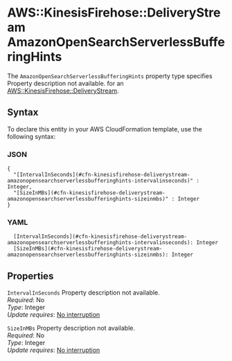 # AWS::KinesisFirehose::DeliveryStream AmazonOpenSearchServerlessBufferingHints<a name="aws-properties-kinesisfirehose-deliverystream-amazonopensearchserverlessbufferinghints"></a>

<a name="aws-properties-kinesisfirehose-deliverystream-amazonopensearchserverlessbufferinghints-description"></a>The `AmazonOpenSearchServerlessBufferingHints` property type specifies Property description not available\. for an [AWS::KinesisFirehose::DeliveryStream](aws-resource-kinesisfirehose-deliverystream.md)\.

## Syntax<a name="aws-properties-kinesisfirehose-deliverystream-amazonopensearchserverlessbufferinghints-syntax"></a>

To declare this entity in your AWS CloudFormation template, use the following syntax:

### JSON<a name="aws-properties-kinesisfirehose-deliverystream-amazonopensearchserverlessbufferinghints-syntax.json"></a>

```
{
  "[IntervalInSeconds](#cfn-kinesisfirehose-deliverystream-amazonopensearchserverlessbufferinghints-intervalinseconds)" : Integer,
  "[SizeInMBs](#cfn-kinesisfirehose-deliverystream-amazonopensearchserverlessbufferinghints-sizeinmbs)" : Integer
}
```

### YAML<a name="aws-properties-kinesisfirehose-deliverystream-amazonopensearchserverlessbufferinghints-syntax.yaml"></a>

```
  [IntervalInSeconds](#cfn-kinesisfirehose-deliverystream-amazonopensearchserverlessbufferinghints-intervalinseconds): Integer
  [SizeInMBs](#cfn-kinesisfirehose-deliverystream-amazonopensearchserverlessbufferinghints-sizeinmbs): Integer
```

## Properties<a name="aws-properties-kinesisfirehose-deliverystream-amazonopensearchserverlessbufferinghints-properties"></a>

`IntervalInSeconds`  <a name="cfn-kinesisfirehose-deliverystream-amazonopensearchserverlessbufferinghints-intervalinseconds"></a>
Property description not available\.  
*Required*: No  
*Type*: Integer  
*Update requires*: [No interruption](https://docs.aws.amazon.com/AWSCloudFormation/latest/UserGuide/using-cfn-updating-stacks-update-behaviors.html#update-no-interrupt)

`SizeInMBs`  <a name="cfn-kinesisfirehose-deliverystream-amazonopensearchserverlessbufferinghints-sizeinmbs"></a>
Property description not available\.  
*Required*: No  
*Type*: Integer  
*Update requires*: [No interruption](https://docs.aws.amazon.com/AWSCloudFormation/latest/UserGuide/using-cfn-updating-stacks-update-behaviors.html#update-no-interrupt)